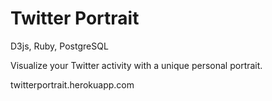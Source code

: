 Twitter Portrait
================

D3js, Ruby, PostgreSQL

Visualize your Twitter activity with a unique personal portrait. 

twitterportrait.herokuapp.com

